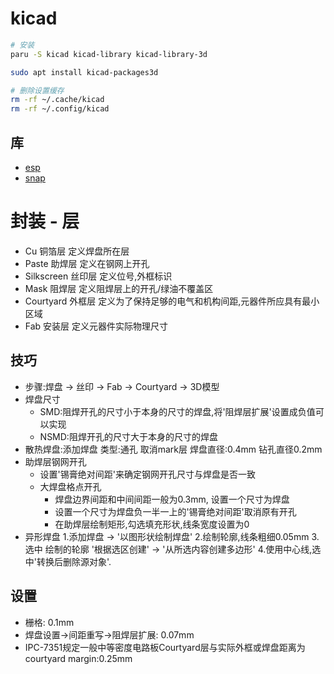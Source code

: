 
# kicad

```bash
# 安装
paru -S kicad kicad-library kicad-library-3d

sudo apt install kicad-packages3d

# 删除设置缓存
rm -rf ~/.cache/kicad
rm -rf ~/.config/kicad

```

## 库

- [esp](https://github.com/espressif/kicad-libraries)
- [snap](https://www.snapeda.com/)


# 封装 - 层

* Cu            铜箔层 定义焊盘所在层
* Paste         助焊层 定义在钢网上开孔 
* Silkscreen    丝印层 定义位号,外框标识
* Mask          阻焊层 定义阻焊层上的开孔/绿油不覆盖区
* Courtyard     外框层 定义为了保持足够的电气和机构间距,元器件所应具有最小区域
* Fab           安装层 定义元器件实际物理尺寸

## 技巧

* 步骤:焊盘 -> 丝印 -> Fab -> Courtyard -> 3D模型
* 焊盘尺寸
    * SMD:阻焊开孔的尺寸小于本身的尺寸的焊盘,将'阻焊层扩展'设置成负值可以实现
    * NSMD:阻焊开孔的尺寸大于本身的尺寸的焊盘
* 散热焊盘:添加焊盘 类型:通孔 取消mark层 焊盘直径:0.4mm 钻孔直径0.2mm
* 助焊层钢网开孔
    * 设置'锡膏绝对间距'来确定钢网开孔尺寸与焊盘是否一致
    * 大焊盘格点开孔
        * 焊盘边界间距和中间间距一般为0.3mm, 设置一个尺寸为焊盘
        * 设置一个尺寸为焊盘负一半一上的'锡膏绝对间距'取消原有开孔
        * 在助焊层绘制矩形,勾选填充形状,线条宽度设置为0
* 异形焊盘
    1.添加焊盘 -> '以图形状绘制焊盘'
    2.绘制轮廓,线条粗细0.05mm
    3.选中 绘制的轮廓 '根据选区创建' -> '从所选内容创建多边形'
    4.使用中心线,选中'转换后删除源对象'.

## 设置

* 栅格: 0.1mm
* 焊盘设置->间距重写->阻焊层扩展: 0.07mm
* IPC-7351规定一般中等密度电路板Courtyard层与实际外框或焊盘距离为courtyard margin:0.25mm


